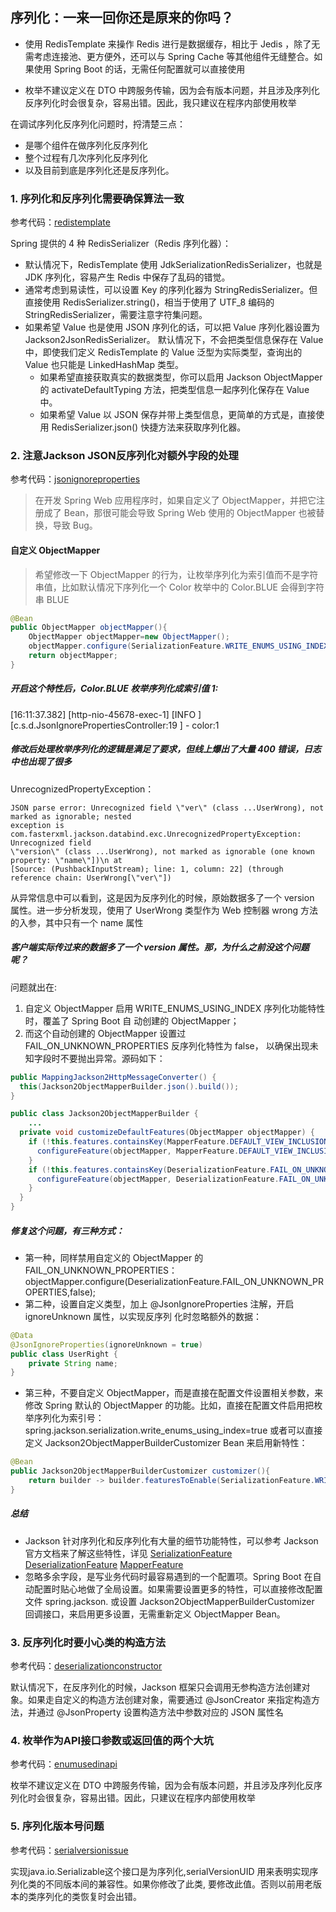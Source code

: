 ## 序列化：一来一回你还是原来的你吗？

- 使用 RedisTemplate 来操作 Redis 进行是数据缓存，相比于 Jedis ，除了无需考虑连接池、更方便外，还可以与 Spring Cache 等其他组件无缝整合。如果使用 Spring Boot 的话，无需任何配置就可以直接使用

- 枚举不建议定义在 DTO 中跨服务传输，因为会有版本问题，并且涉及序列化反序列化时会很复杂，容易出错。因此，我只建议在程序内部使用枚举

在调试序列化反序列化问题时，捋清楚三点：

- 是哪个组件在做序列化反序列化
- 整个过程有几次序列化反序列化
- 以及目前到底是序列化还是反序列化。

### 1. 序列化和反序列化需要确保算法一致

参考代码：[redistemplate](redistemplate)

Spring 提供的 4 种 RedisSerializer（Redis 序列化器）：
- 默认情况下，RedisTemplate 使用 JdkSerializationRedisSerializer，也就是 JDK 序列化，容易产生 Redis
  中保存了乱码的错觉。
- 通常考虑到易读性，可以设置 Key 的序列化器为 StringRedisSerializer。但直接使用 RedisSerializer.string()，相当于使用了 UTF_8 编码的 StringRedisSerializer，需要注意字符集问题。
- 如果希望 Value 也是使用 JSON 序列化的话，可以把 Value 序列化器设置为 Jackson2JsonRedisSerializer。
  默认情况下，不会把类型信息保存在 Value 中，即使我们定义 RedisTemplate 的 Value 泛型为实际类型，查询出的 Value 也只能是 LinkedHashMap 类型。
    - 如果希望直接获取真实的数据类型，你可以启用 Jackson ObjectMapper 的 activateDefaultTyping
      方法，把类型信息一起序列化保存在 Value 中。
    - 如果希望 Value 以 JSON 保存并带上类型信息，更简单的方式是，直接使用 RedisSerializer.json()
      快捷方法来获取序列化器。

### 2. 注意Jackson JSON反序列化对额外字段的处理

参考代码：[jsonignoreproperties](jsonignoreproperties)

> 在开发 Spring Web 应用程序时，如果自定义了 ObjectMapper，并把它注册成了 Bean，那很可能会导致 Spring Web 使用的 ObjectMapper 也被替换，导致 Bug。

#### 自定义 ObjectMapper

>希望修改一下 ObjectMapper 的行为，让枚举序列化为索引值而不是字符串值，比如默认情况下序列化一个
> Color 枚举中的 Color.BLUE 会得到字符串 BLUE

```java
@Bean
public ObjectMapper objectMapper(){
    ObjectMapper objectMapper=new ObjectMapper();
    objectMapper.configure(SerializationFeature.WRITE_ENUMS_USING_INDEX,true);
    return objectMapper;
}
```

##### 开启这个特性后，Color.BLUE 枚举序列化成索引值 1:
[16:11:37.382] [http-nio-45678-exec-1] [INFO ] [c.s.d.JsonIgnorePropertiesController:19 ] - color:1

##### 修改后处理枚举序列化的逻辑是满足了要求，但线上爆出了大量 400 错误，日志中也出现了很多
UnrecognizedPropertyException：
```
JSON parse error: Unrecognized field \"ver\" (class ...UserWrong), not marked as ignorable; nested 
exception is com.fasterxml.jackson.databind.exc.UnrecognizedPropertyException: Unrecognized field 
\"version\" (class ...UserWrong), not marked as ignorable (one known property: \"name\"])\n at 
[Source: (PushbackInputStream); line: 1, column: 22] (through reference chain: UserWrong[\"ver\"])
```

从异常信息中可以看到，这是因为反序列化的时候，原始数据多了一个 version 属性。进一步分析发现，使用了 UserWrong 类型作为 Web 控制器 wrong 方法的入参，其中只有一个 name 属性

##### 客户端实际传过来的数据多了一个 version 属性。那，为什么之前没这个问题呢？

问题就出在:
1. 自定义 ObjectMapper 启用 WRITE_ENUMS_USING_INDEX 序列化功能特性时，覆盖了 Spring Boot 自
   动创建的 ObjectMapper；
2. 而这个自动创建的 ObjectMapper 设置过 FAIL_ON_UNKNOWN_PROPERTIES 反序列化特性为 false，
   以确保出现未知字段时不要抛出异常。源码如下：

```java
public MappingJackson2HttpMessageConverter() {
  this(Jackson2ObjectMapperBuilder.json().build());
}

public class Jackson2ObjectMapperBuilder {
    ...
  private void customizeDefaultFeatures(ObjectMapper objectMapper) {
    if (!this.features.containsKey(MapperFeature.DEFAULT_VIEW_INCLUSION)) {
      configureFeature(objectMapper, MapperFeature.DEFAULT_VIEW_INCLUSION, false);
    }
    if (!this.features.containsKey(DeserializationFeature.FAIL_ON_UNKNOWN_PROPERTIES)) {
      configureFeature(objectMapper, DeserializationFeature.FAIL_ON_UNKNOWN_PROPERTIES, false);
    }
  }
}
```

##### 修复这个问题，有三种方式：

- 第一种，同样禁用自定义的 ObjectMapper 的 FAIL_ON_UNKNOWN_PROPERTIES：
  objectMapper.configure(DeserializationFeature.FAIL_ON_UNKNOWN_PROPERTIES,false);
- 第二种，设置自定义类型，加上 @JsonIgnoreProperties 注解，开启 ignoreUnknown 属性，以实现反序列
  化时忽略额外的数据：
```java
@Data
@JsonIgnoreProperties(ignoreUnknown = true)
public class UserRight {
    private String name;
}
```
- 第三种，不要自定义 ObjectMapper，而是直接在配置文件设置相关参数，来修改 Spring 默认的
  ObjectMapper 的功能。比如，直接在配置文件启用把枚举序列化为索引号：
  spring.jackson.serialization.write_enums_using_index=true
  或者可以直接定义 Jackson2ObjectMapperBuilderCustomizer Bean 来启用新特性：
```java
@Bean
public Jackson2ObjectMapperBuilderCustomizer customizer(){
    return builder -> builder.featuresToEnable(SerializationFeature.WRITE_ENUMS_USING_INDEX);
}
```

##### 总结
- Jackson 针对序列化和反序列化有大量的细节功能特性，可以参考 Jackson 官方文档来了解这些特性，详见
  [SerializationFeature](https://fasterxml.github.io/jackson-databind/javadoc/2.10/com/fasterxml/jackson/databind/SerializationFeature.html)
  [DeserializationFeature](https://fasterxml.github.io/jackson-databind/javadoc/2.10/com/fasterxml/jackson/databind/DeserializationFeature.html)
  [MapperFeature](https://fasterxml.github.io/jackson-databind/javadoc/2.10/com/fasterxml/jackson/databind/MapperFeature.html)
- 忽略多余字段，是写业务代码时最容易遇到的一个配置项。Spring Boot 在自动配置时贴心地做了全局设置。如果需要设置更多的特性，可以直接修改配置文件 spring.jackson. 或设置 Jackson2ObjectMapperBuilderCustomizer 回调接口，来启用更多设置，无需重新定义 ObjectMapper Bean。

### 3. 反序列化时要小心类的构造方法

参考代码：[deserializationconstructor](deserializationconstructor)

默认情况下，在反序列化的时候，Jackson 框架只会调用无参构造方法创建对象。如果走自定义的构造方法创建对象，需要通过 @JsonCreator 来指定构造方法，并通过 @JsonProperty 设置构造方法中参数对应的 JSON 属性名

### 4. 枚举作为API接口参数或返回值的两个大坑

参考代码：[enumusedinapi](enumusedinapi)

枚举不建议定义在 DTO 中跨服务传输，因为会有版本问题，并且涉及序列化反序列化时会很复杂，容易出错。因此，只建议在程序内部使用枚举

### 5. 序列化版本号问题

参考代码：[serialversionissue](serialversionissue)

实现java.io.Serializable这个接口是为序列化,serialVersionUID 用来表明实现序列化类的不同版本间的兼容性。如果你修改了此类, 要修改此值。否则以前用老版本的类序列化的类恢复时会出错。